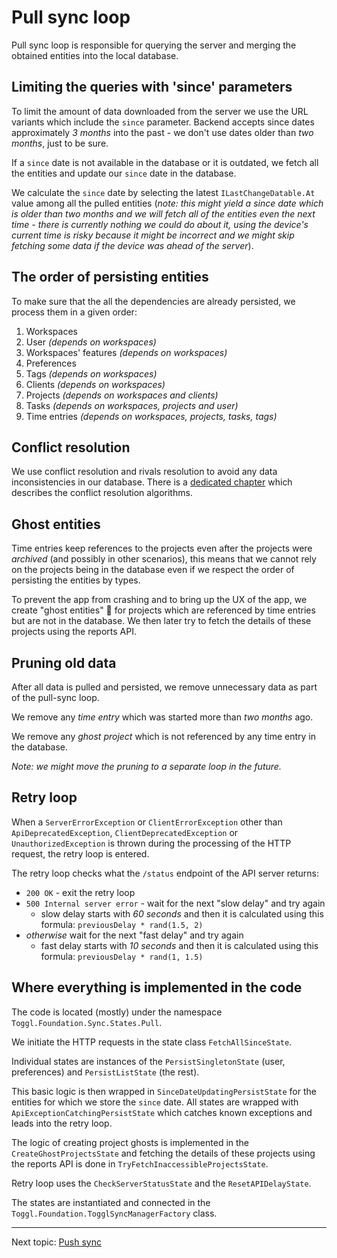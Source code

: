 Pull sync loop
==============

Pull sync loop is responsible for querying the server and merging the obtained entities into the local database.

Limiting the queries with 'since' parameters
--------------------------------------------

To limit the amount of data downloaded from the server we use the URL variants which include the `since` parameter. Backend accepts since dates approximately _3 months_ into the past - we don't use dates older than _two months_, just to be sure.

If a `since` date is not available in the database or it is outdated, we fetch all the entities and update our `since` date in the database.

We calculate the `since` date by selecting the latest `ILastChangeDatable.At` value among all the pulled entities  (_note: this might yield a since date which is older than two months and we will fetch all of the entities even the next time - there is currently nothing we could do about it, using the device's current time is risky because it might be incorrect and we might skip fetching some data if the device was ahead of the server_).

The order of persisting entities
--------------------------------

To make sure that the all the dependencies are already persisted, we process them in a given order:

1. Workspaces
2. User _(depends on workspaces)_
3. Workspaces' features _(depends on workspaces)_
4. Preferences
5. Tags  _(depends on workspaces)_
6. Clients  _(depends on workspaces)_
7. Projects _(depends on workspaces and clients)_
8. Tasks _(depends on workspaces, projects and user)_
9. Time entries _(depends on workspaces, projects, tasks, tags)_

Conflict resolution
-------------------

We use conflict resolution and rivals resolution to avoid any data inconsistencies in our database. There is a [dedicated chapter](conflict-resolution.md) which describes the conflict resolution algorithms.

Ghost entities
--------------

Time entries keep references to the projects even after the projects were _archived_ (and possibly in other scenarios), this means that we cannot rely on the projects being in the database even if we respect the order of persisting the entities by types.

To prevent the app from crashing and to bring up the UX of the app, we create "ghost entities" 👻 for projects which are referenced by time entries but are not in the database. We then later try to fetch the details of these projects using the reports API.

Pruning old data
----------------

After all data is pulled and persisted, we remove unnecessary data as part of the pull-sync loop.

We remove any _time entry_ which was started more than _two months_ ago.

We remove any _ghost project_ which is not referenced by any time entry in the database.

_Note: we might move the pruning to a separate loop in the future._

Retry loop
----------

When a `ServerErrorException` or `ClientErrorException` other than `ApiDeprecatedException`, `ClientDeprecatedException` or `UnauthorizedException` is thrown during the processing of the HTTP request, the retry loop is entered.

The retry loop checks what the `/status` endpoint of the API server returns:
- `200 OK` - exit the retry loop
- `500 Internal server error` - wait for the next "slow delay" and try again
    - slow delay starts with _60 seconds_ and then it is calculated using this formula: `previousDelay * rand(1.5, 2)`
- _otherwise_ wait for the next "fast delay" and try again
    - fast delay starts with _10 seconds_ and then it is calculated using this formula: `previousDelay * rand(1, 1.5)`


Where everything is implemented in the code
-------------------------------------------

The code is located (mostly) under the namespace `Toggl.Foundation.Sync.States.Pull`.

We initiate the HTTP requests in the state class `FetchAllSinceState`.

Individual states are instances of the `PersistSingletonState` (user, preferences) and `PersistListState` (the rest).

This basic logic is then wrapped in `SinceDateUpdatingPersistState` for the entities for which we store the `since` date. All states are wrapped with `ApiExceptionCatchingPersistState` which catches known exceptions and leads into the retry loop.

The logic of creating project ghosts is implemented in the `CreateGhostProjectsState` and fetching the details of these projects using the reports API is done in `TryFetchInaccessibleProjectsState`.

Retry loop uses the `CheckServerStatusState` and the `ResetAPIDelayState`.

The states are instantiated and connected in the `Toggl.Foundation.TogglSyncManagerFactory` class.

---

Next topic: [Push sync](push-sync.md)
